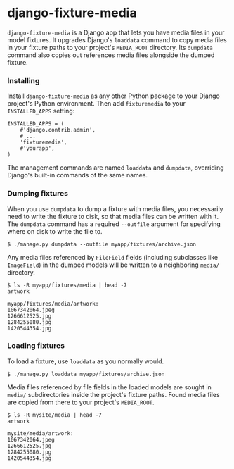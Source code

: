 # django-fixture-media #

`django-fixture-media` is a Django app that lets you have media files in your model fixtures. It upgrades Django's `loaddata` command to copy media files in your fixture paths to your project's `MEDIA_ROOT` directory. Its `dumpdata` command also copies out references media files alongside the dumped fixture.

### Installing ###

Install `django-fixture-media` as any other Python package to your Django project's Python environment. Then add `fixturemedia` to your `INSTALLED_APPS` setting:

    INSTALLED_APPS = (
        #'django.contrib.admin',
        # ...
        'fixturemedia',
        #'yourapp',
    )

The management commands are named `loaddata` and `dumpdata`, overriding Django's built-in commands of the same names.


### Dumping fixtures ###

When you use `dumpdata` to dump a fixture with media files, you necessarily need to write the fixture to disk, so that media files can be written with it. The `dumpdata` command has a required `--outfile` argument for specifying where on disk to write the file to.

    $ ./manage.py dumpdata --outfile myapp/fixtures/archive.json

Any media files referenced by `FileField` fields (including subclasses like `ImageField`) in the dumped models will be written to a neighboring `media/` directory.

    $ ls -R myapp/fixtures/media | head -7
    artwork

    myapp/fixtures/media/artwork:
    1067342064.jpeg
    1266612525.jpg
    1284255080.jpg
    1420544354.jpg


### Loading fixtures ###

To load a fixture, use `loaddata` as you normally would.

    $ ./manage.py loaddata myapp/fixtures/archive.json

Media files referenced by file fields in the loaded models are sought in `media/` subdirectories inside the project's fixture paths. Found media files are copied from there to your project's `MEDIA_ROOT`.

    $ ls -R mysite/media | head -7
    artwork

    mysite/media/artwork:
    1067342064.jpeg
    1266612525.jpg
    1284255080.jpg
    1420544354.jpg
